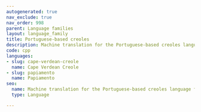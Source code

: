 ```yaml
---
autogenerated: true
nav_exclude: true
nav_order: 998
parent: Language families
layout: language_family
title: Portuguese-based creoles
description: Machine translation for the Portuguese-based creoles language family
code: cpp
languages:
- slug: cape-verdean-creole
  name: Cape Verdean Creole
- slug: papiamento
  name: Papiamento
seo:
  name: Machine translation for the Portuguese-based creoles language family
  type: Language

---
```


